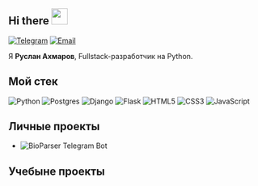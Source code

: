 ## Hi there <img src="https://github.com/blackcater/blackcater/raw/main/images/Hi.gif" height="32"/>

[![Telegram](https://img.shields.io/badge/Telegram-%40rulen111-blue?style=flat&logo=telegram)](https://t.me/rulen111)
[![Email](https://img.shields.io/badge/email-akhmarovri%40yandex.ru-yellow?style=flat)](mailto:akhmarovri@yandex.ru)

Я **Руслан Ахмаров**, Fullstack-разработчик на Python.

<!--
- 🎓 My education: Bachelor's degree in Applied Optics, ITMO, 2024
- 🌱 I’m currently learning Django, JavaScript
- 📫 How to reach me: [@rulen111](https://t.me/rulen111) on Telegram
-->
## Мой стек
![Python](https://img.shields.io/badge/python-3670A0?style=for-the-badge&logo=python&logoColor=ffdd54)
![Postgres](https://img.shields.io/badge/postgres-%23316192.svg?style=for-the-badge&logo=postgresql&logoColor=white)
![Django](https://img.shields.io/badge/django-%23092E20.svg?style=for-the-badge&logo=django&logoColor=white)
![Flask](https://img.shields.io/badge/flask-%23000.svg?style=for-the-badge&logo=flask&logoColor=white)
![HTML5](https://img.shields.io/badge/html5-%23E34F26.svg?style=for-the-badge&logo=html5&logoColor=white)
![CSS3](https://img.shields.io/badge/css3-%231572B6.svg?style=for-the-badge&logo=css3&logoColor=white)
![JavaScript](https://img.shields.io/badge/javascript-%23323330.svg?style=for-the-badge&logo=javascript&logoColor=%23F7DF1E)

## Личные проекты
- ![**BioParser Telegram Bot**](https://github.com/rulen111/bioparser-tgbot)

## Учебыне проекты

<!--
**rulen111/rulen111** is a ✨ _special_ ✨ repository because its `README.md` (this file) appears on your GitHub profile.

Here are some ideas to get you started:

- 🔭 I’m currently working on ...
- 🌱 I’m currently learning ...
- 👯 I’m looking to collaborate on ...
- 🤔 I’m looking for help with ...
- 💬 Ask me about ...
- 📫 How to reach me: ...
- 😄 Pronouns: ...
- ⚡ Fun fact: ...
-->
